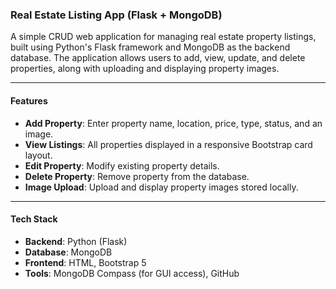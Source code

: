 ### Real Estate Listing App (Flask + MongoDB)

A simple CRUD web application for managing real estate property listings, built using Python's Flask framework and MongoDB as the backend database. The application allows users to add, view, update, and delete properties, along with uploading and displaying property images.

---

#### Features

- **Add Property**: Enter property name, location, price, type, status, and an image.
- **View Listings**: All properties displayed in a responsive Bootstrap card layout.
- **Edit Property**: Modify existing property details.
- **Delete Property**: Remove property from the database.
- **Image Upload**: Upload and display property images stored locally.

---

#### Tech Stack

- **Backend**: Python (Flask)
- **Database**: MongoDB
- **Frontend**: HTML, Bootstrap 5
- **Tools**: MongoDB Compass (for GUI access), GitHub

